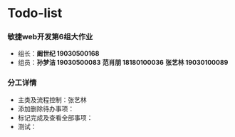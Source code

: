 # Todo-list

### 敏捷web开发第6组大作业
- 组长：**阚世纪 19030500168**
- 组员：**孙梦洁 19030500083**  **范肖朋 18180100036** **张艺林 19030100089**

### 分工详情
- 主类及流程控制：张艺林
- 添加删除待办事项：
- 标记完成及查看全部事项：
- 测试：
